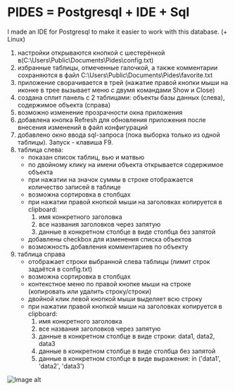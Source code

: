 # PIDES = Postgresql + IDE + Sql
I made an IDE for Postgresql to make it easier to work with this database. (+ Linux)

1) настройки открываются кнопкой с шестерёнкой в(C:\Users\Public\Documents\Pides\config.txt)
2) избранные таблицы, отмеченные галочкой, а также комментарии сохраняются в файл C:\Users\Public\Documents\Pides\favorite.txt
3) приложение сворачивается в трей (нажатие правой кнопки мыши на иконке в трее 
   вызывает меню с двумя командами Show и Close)
4) создана сплит панель с 2 таблицами: объекты базы данных (слева), содержимое объекта (справа)
5) возможно изменение прозрачности окна приложения
6) добавлена кнопка Refresh для обновления приложения после внесения изменений в файл конфигураций
7) добавлено окно ввода sql-запроса (пока выборка только из одной таблицы). Запуск - клавиша F9.
8) таблица слева:
    - показан список таблиц, вью и матвью
    - по двойному клику на имени объекта открывается содержимое объекта
    - при нажатии на значок суммы в строке отображается количество записей в таблице    
    - возможна сортировка в столбцах
    - при нажатии правой кнопкой мыши на заголовках копируется в clipboard: 
        1) имя конкретного заголовка
        2) все названия заголовков через запятую
        3) данные в конкретном столбце в виде столбца без запятой
    - добавлены checkbox для изменения списка объектов
    - возможность добавления комментариев по объекту
9) таблица справа
    - отображает строки выбранной слева таблицы (лимит строк задаётся в config.txt)
    - возможна сортировка в столбцах
    - контекстное меню по правой кнопке мыши на строке (копировать или удалить строку/строки)
    - двойной клик левой кнопкой мыши выделяет всю строку
    - при нажатии правой кнопкой мыши на заголовках копируется в clipboard: 
        1) имя конкретного заголовка
        2) все названия заголовков через запятую
        3) данные в конкретном столбце в виде строки: data1, data2, data3
        4) данные в конкретном столбце в виде столбца без запятой
        5) данные в конкретном столбце в виде выражения: in ('data1', 'data2', 'data3')
        
![Image alt](https://github.com/mrprogre/Pides/blob/master/gui.png)
